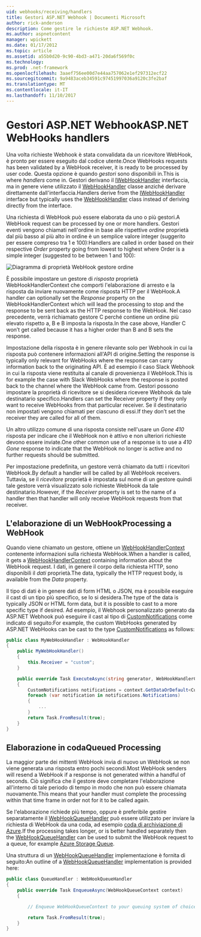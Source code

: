 ```yaml
---
uid: webhooks/receiving/handlers
title: Gestori ASP.NET Webhook | Documenti Microsoft
author: rick-anderson
description: Come gestire le richieste ASP.NET Webhook.
ms.author: aspnetcontent
manager: wpickett
ms.date: 01/17/2012
ms.topic: article
ms.assetid: a55b0d20-9c90-4bd3-a471-20da6f569f0c
ms.technology: 
ms.prod: .net-framework
ms.openlocfilehash: 3aaef756ee00d7e44aa757062e1ef297312ecf22
ms.sourcegitcommit: 9a9483aceb34591c97451997036a9120c3fe2baf
ms.translationtype: MT
ms.contentlocale: it-IT
ms.lasthandoff: 11/10/2017
---
```

# <a name="aspnet-webhooks-handlers"></a><span data-ttu-id="7b25b-103">Gestori ASP.NET Webhook</span><span class="sxs-lookup"><span data-stu-id="7b25b-103">ASP.NET WebHooks handlers</span></span>

<span data-ttu-id="7b25b-104">Una volta richieste Webhook è stata convalidata da un ricevitore WebHook, è pronto per essere eseguito dal codice utente.</span><span class="sxs-lookup"><span data-stu-id="7b25b-104">Once WebHooks requests has been validated by a WebHook receiver, it is ready to be processed by user code.</span></span> <span data-ttu-id="7b25b-105">Questa opzione è quando *gestori* sono disponibili in.</span><span class="sxs-lookup"><span data-stu-id="7b25b-105">This is where *handlers* come in.</span></span> <span data-ttu-id="7b25b-106">Gestori derivano il [IWebHookHandler](https://github.com/aspnet/WebHooks/blob/master/src/Microsoft.AspNet.WebHooks.Receivers/WebHooks/WebHookHandler.cs) interfaccia, ma in genere viene utilizzato il [WebHookHandler](https://github.com/aspnet/WebHooks/blob/master/src/Microsoft.AspNet.WebHooks.Receivers/WebHooks/WebHookHandler.cs) classe anziché derivare direttamente dall'interfaccia.</span><span class="sxs-lookup"><span data-stu-id="7b25b-106">Handlers derive from the [IWebHookHandler](https://github.com/aspnet/WebHooks/blob/master/src/Microsoft.AspNet.WebHooks.Receivers/WebHooks/WebHookHandler.cs) interface but typically uses the [WebHookHandler](https://github.com/aspnet/WebHooks/blob/master/src/Microsoft.AspNet.WebHooks.Receivers/WebHooks/WebHookHandler.cs) class instead of deriving directly from the interface.</span></span>

<span data-ttu-id="7b25b-107">Una richiesta di WebHook può essere elaborata da uno o più gestori.</span><span class="sxs-lookup"><span data-stu-id="7b25b-107">A WebHook request can be processed by one or more handlers.</span></span> <span data-ttu-id="7b25b-108">Gestori eventi vengono chiamati nell'ordine in base alle rispettive *ordine* proprietà dal più basso al più alto in ordine è un semplice valore integer (suggerito per essere compreso tra 1 e 100):</span><span class="sxs-lookup"><span data-stu-id="7b25b-108">Handlers are called in order based on their respective *Order* property going from lowest to highest where Order is a simple integer (suggested to be between 1 and 100):</span></span>

![Diagramma di proprietà WebHook gestore ordine](_static/Handlers.png)

<span data-ttu-id="7b25b-110">È possibile impostare un gestore di *risposta* proprietà WebHookHandlerContext che comporti l'elaborazione di arresto e la risposta da inviare nuovamente come risposta HTTP per il WebHook.</span><span class="sxs-lookup"><span data-stu-id="7b25b-110">A handler can optionally set the *Response* property on the WebHookHandlerContext which will lead the processing to stop and the response to be sent back as the HTTP response to the WebHook.</span></span> <span data-ttu-id="7b25b-111">Nel caso precedente, verrà richiamato gestore C perché contiene un ordine più elevato rispetto a, B e B imposta la risposta.</span><span class="sxs-lookup"><span data-stu-id="7b25b-111">In the case above, Handler C won’t get called because it has a higher order than B and B sets the response.</span></span>

<span data-ttu-id="7b25b-112">Impostazione della risposta è in genere rilevante solo per Webhook in cui la risposta può contenere informazioni all'API di origine.</span><span class="sxs-lookup"><span data-stu-id="7b25b-112">Setting the response is typically only relevant for WebHooks where the response can carry information back to the originating API.</span></span> <span data-ttu-id="7b25b-113">È ad esempio il caso Slack Webhook in cui la risposta viene restituita al canale di provenienza il WebHook.</span><span class="sxs-lookup"><span data-stu-id="7b25b-113">This is for example the case with Slack WebHooks where the response is posted back to the channel where the WebHook came from.</span></span> <span data-ttu-id="7b25b-114">Gestori possono impostare la proprietà di ricevitore se si desidera ricevere Webhook da tale destinatario specifico.</span><span class="sxs-lookup"><span data-stu-id="7b25b-114">Handlers can set the Receiver property if they only want to receive WebHooks from that particular receiver.</span></span> <span data-ttu-id="7b25b-115">Se il destinatario non impostati vengono chiamati per ciascuno di essi.</span><span class="sxs-lookup"><span data-stu-id="7b25b-115">If they don’t set the receiver they are called for all of them.</span></span>

<span data-ttu-id="7b25b-116">Un altro utilizzo comune di una risposta consiste nell'usare un *Gone 410* risposta per indicare che il WebHook non è attivo e non ulteriori richieste devono essere inviate.</span><span class="sxs-lookup"><span data-stu-id="7b25b-116">One other common use of a response is to use a *410 Gone* response to indicate that the WebHook no longer is active and no further requests should be submitted.</span></span>

<span data-ttu-id="7b25b-117">Per impostazione predefinita, un gestore verrà chiamato da tutti i ricevitori WebHook.</span><span class="sxs-lookup"><span data-stu-id="7b25b-117">By default a handler will be called by all WebHook receivers.</span></span> <span data-ttu-id="7b25b-118">Tuttavia, se il *ricevitore* proprietà è impostata sul nome di un gestore quindi tale gestore verrà visualizzato solo richieste WebHook da tale destinatario.</span><span class="sxs-lookup"><span data-stu-id="7b25b-118">However, if the *Receiver* property is set to the name of a handler then that handler will only receive WebHook requests from that receiver.</span></span>

## <a name="processing-a-webhook"></a><span data-ttu-id="7b25b-119">L'elaborazione di un WebHook</span><span class="sxs-lookup"><span data-stu-id="7b25b-119">Processing a WebHook</span></span>

<span data-ttu-id="7b25b-120">Quando viene chiamato un gestore, ottiene un [WebHookHandlerContext](https://github.com/aspnet/WebHooks/blob/master/src/Microsoft.AspNet.WebHooks.Receivers/WebHooks/WebHookHandlerContext.cs) contenente informazioni sulla richiesta WebHook.</span><span class="sxs-lookup"><span data-stu-id="7b25b-120">When a handler is called, it gets a [WebHookHandlerContext](https://github.com/aspnet/WebHooks/blob/master/src/Microsoft.AspNet.WebHooks.Receivers/WebHooks/WebHookHandlerContext.cs) containing information about the WebHook request.</span></span> <span data-ttu-id="7b25b-121">I dati, in genere il corpo della richiesta HTTP, sono disponibili il *dati* proprietà.</span><span class="sxs-lookup"><span data-stu-id="7b25b-121">The data, typically the HTTP request body, is available from the *Data* property.</span></span>

<span data-ttu-id="7b25b-122">Il tipo di dati è in genere dati di form HTML o JSON, ma è possibile eseguire il cast di un tipo più specifico, se lo si desidera.</span><span class="sxs-lookup"><span data-stu-id="7b25b-122">The type of the data is typically JSON or HTML form data, but it is possible to cast to a more specific type if desired.</span></span> <span data-ttu-id="7b25b-123">Ad esempio, il Webhook personalizzato generato da ASP.NET Webhook può eseguire il cast al tipo di [CustomNotifications](https://github.com/aspnet/WebHooks/blob/master/src/Microsoft.AspNet.WebHooks.Receivers.Custom/WebHooks/CustomNotifications.cs) come indicato di seguito:</span><span class="sxs-lookup"><span data-stu-id="7b25b-123">For example, the custom WebHooks generated by ASP.NET WebHooks can be cast to the type [CustomNotifications](https://github.com/aspnet/WebHooks/blob/master/src/Microsoft.AspNet.WebHooks.Receivers.Custom/WebHooks/CustomNotifications.cs) as follows:</span></span>

```csharp
public class MyWebHookHandler : WebHookHandler
{
    public MyWebHookHandler()
    {
        this.Receiver = "custom";
    }

    public override Task ExecuteAsync(string generator, WebHookHandlerContext context)
    {
        CustomNotifications notifications = context.GetDataOrDefault<CustomNotifications>();
        foreach (var notification in notifications.Notifications)
        {
            ...
        }
        return Task.FromResult(true);
    }
}
```

  ## <a name="queued-processing"></a><span data-ttu-id="7b25b-124">Elaborazione in coda</span><span class="sxs-lookup"><span data-stu-id="7b25b-124">Queued Processing</span></span>

<span data-ttu-id="7b25b-125">La maggior parte dei mittenti WebHook invia di nuovo un WebHook se non viene generata una risposta entro pochi secondi.</span><span class="sxs-lookup"><span data-stu-id="7b25b-125">Most WebHook senders will resend a WebHook if a response is not generated within a handful of seconds.</span></span> <span data-ttu-id="7b25b-126">Ciò significa che il gestore deve completare l'elaborazione all'interno di tale periodo di tempo in modo che non può essere chiamata nuovamente.</span><span class="sxs-lookup"><span data-stu-id="7b25b-126">This means that your handler must complete the processing within that time frame in order not for it to be called again.</span></span>

<span data-ttu-id="7b25b-127">Se l'elaborazione richiede più tempo, oppure è preferibile gestire separatamente il [WebHookQueueHandler](https://github.com/aspnet/WebHooks/blob/master/src/Microsoft.AspNet.WebHooks.Receivers/WebHooks/WebHookQueueHandler.cs) può essere utilizzato per inviare la richiesta di WebHook da una coda, ad esempio [coda di archiviazione di Azure](https://msdn.microsoft.com/en-us/library/azure/dd179353.aspx).</span><span class="sxs-lookup"><span data-stu-id="7b25b-127">If the processing takes longer, or is better handled separately then the [WebHookQueueHandler](https://github.com/aspnet/WebHooks/blob/master/src/Microsoft.AspNet.WebHooks.Receivers/WebHooks/WebHookQueueHandler.cs) can be used to submit the WebHook request to a queue, for example [Azure Storage Queue](https://msdn.microsoft.com/en-us/library/azure/dd179353.aspx).</span></span>

<span data-ttu-id="7b25b-128">Una struttura di un [WebHookQueueHandler](https://github.com/aspnet/WebHooks/blob/master/src/Microsoft.AspNet.WebHooks.Receivers/WebHooks/WebHookQueueHandler.cs) implementazione è fornita di seguito:</span><span class="sxs-lookup"><span data-stu-id="7b25b-128">An outline of a [WebHookQueueHandler](https://github.com/aspnet/WebHooks/blob/master/src/Microsoft.AspNet.WebHooks.Receivers/WebHooks/WebHookQueueHandler.cs) implementation is provided here:</span></span>

```csharp
public class QueueHandler : WebHookQueueHandler
{
    public override Task EnqueueAsync(WebHookQueueContext context)
    {

        // Enqueue WebHookQueueContext to your queuing system of choice

        return Task.FromResult(true);
    }
}
```
